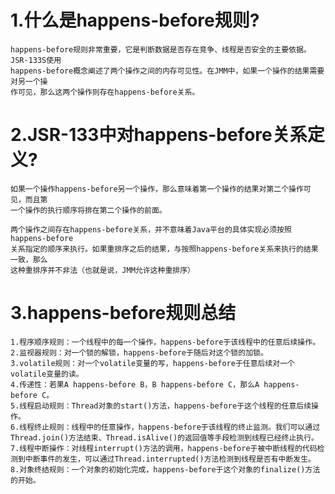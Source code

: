 # 1.什么是happens-before规则?
    happens-before规则非常重要，它是判断数据是否存在竞争、线程是否安全的主要依据。JSR-133S使用
    happens-before概念阐述了两个操作之间的内存可见性。在JMM中，如果一个操作的结果需要对另一个操
    作可见，那么这两个操作则存在happens-before关系。
  
# 2.JSR-133中对happens-before关系定义?
    如果一个操作happens-before另一个操作，那么意味着第一个操作的结果对第二个操作可见，而且第
    一个操作的执行顺序将排在第二个操作的前面。
    
    两个操作之间存在happens-before关系，并不意味着Java平台的具体实现必须按照happens-before
    关系指定的顺序来执行。如果重排序之后的结果，与按照happens-before关系来执行的结果一致，那么
    这种重排序并不非法（也就是说，JMM允许这种重排序）
    
# 3.happens-before规则总结
    1.程序顺序规则：一个线程中的每一个操作，happens-before于该线程中的任意后续操作。
    2.监视器规则：对一个锁的解锁，happens-before于随后对这个锁的加锁。
    3.volatile规则：对一个volatile变量的写，happens-before于任意后续对一个volatile变量的读。
    4.传递性：若果A happens-before B，B happens-before C，那么A happens-before C。
    5.线程启动规则：Thread对象的start()方法，happens-before于这个线程的任意后续操作。
    6.线程终止规则：线程中的任意操作，happens-before于该线程的终止监测。我们可以通过Thread.join()方法结束、Thread.isAlive()的返回值等手段检测到线程已经终止执行。
    7.线程中断操作：对线程interrupt()方法的调用，happens-before于被中断线程的代码检测到中断事件的发生，可以通过Thread.interrupted()方法检测到线程是否有中断发生。
    8.对象终结规则：一个对象的初始化完成，happens-before于这个对象的finalize()方法的开始。